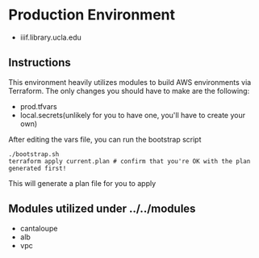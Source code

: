 # Production Environment
* iiif.library.ucla.edu

## Instructions
This environment heavily utilizes modules to build AWS environments via Terraform. The only changes you should have to make are the following:

* prod.tfvars
* local.secrets(unlikely for you to have one, you'll have to create your own)

After editing the vars file, you can run the bootstrap script

```
./bootstrap.sh
terraform apply current.plan # confirm that you're OK with the plan generated first!
```

This will generate a plan file for you to apply

## Modules utilized under ../../modules
* cantaloupe
* alb
* vpc
